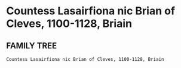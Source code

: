 # Countess Lasairfiona nic Brian of Cleves, 1100-1128, Briain

## FAMILY TREE
```
Countess Lasairfiona nic Brian of Cleves, 1100-1128, Briain
```
